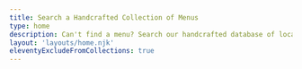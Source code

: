```yaml
---
title: Search a Handcrafted Collection of Menus
type: home
description: Can't find a menu? Search our handcrafted database of local, viewable menus from restaurants and foodtrucks.
layout: 'layouts/home.njk'
eleventyExcludeFromCollections: true
---
```

